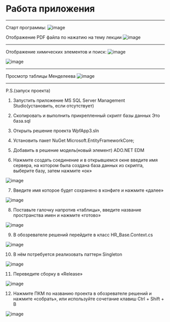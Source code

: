 # Работа приложения
***
Старт программы:
![image](https://github.com/lil-nas-why/ChemistryApplication/assets/116517177/1cf42bb9-a296-4eb4-bfcb-862cac6b80d8)

Отображение PDF файла по нажатию на тему лекции
![image](https://github.com/lil-nas-why/ChemistryApplication/assets/116517177/e956cb12-5690-4f0f-ba27-62b8281d2f1a)

***

Отображение химических элементов и поиск:
![image](https://github.com/lil-nas-why/ChemistryApplication/assets/116517177/d7bdd71d-e480-42b4-a501-23b86da0c40e)

![image](https://github.com/lil-nas-why/ChemistryApplication/assets/116517177/152dbcd2-b741-4b82-9241-621a06d63db6)

***
Просмотр таблицы Менделеева
![image](https://github.com/lil-nas-why/ChemistryApplication/assets/116517177/706355ad-cf12-4a4d-8325-36d93f3d3824)

***
P.S.(запуск проекта)

1. Запустить приложение MS SQL Server Management Studio(установить, если отсутствует)

2. Скопировать и выполнить прикрепленный скрипт базы данных Это база.sql

3. Открыть решение проекта WpfApp3.sln 

4. Установить пакет NuGet Microsoft.EntityFrameworkCore;

5. Добавить в решение модель(новый элемент) ADO.NET EDM

6. Нажмите создать соединение и в открывшемся окне введите имя сервера, на котором была создана база данных из скрипта, выберите базу, затем нажмите «ок» 


![image](https://user-images.githubusercontent.com/116517177/231429343-2be5c44a-34a3-4a81-88c8-d81c5114aa70.png)

7. Введите имя которое будет сохранено в конфиге и нажмите «далее»

![image](https://user-images.githubusercontent.com/116517177/231429725-90fb0a4e-4f92-46b7-aa3e-49158fbc2ab5.png)

8. Поставьте галочку напротив «таблицы», введите название пространства имен и нажмите «готово»

![image](https://user-images.githubusercontent.com/116517177/231429804-f6880ce6-d8d4-4cfb-88bb-7ba0855b5d62.png)

9. В обозревателе решений перейдите в класс HR_Base.Context.cs

![image](https://user-images.githubusercontent.com/116517177/231430047-f9d8a569-e45b-43f4-9f45-99cd5432ba1d.png)

10. В нём потребуется реализовать паттерн Singleton

![image](https://user-images.githubusercontent.com/116517177/231430121-f1324515-300a-4ee8-8ee1-528d55e1e2a4.png)

11. Переведите сборку в «Release»

![image](https://user-images.githubusercontent.com/116517177/231430186-2a1f835c-59cc-4cb7-ae57-7a2c5bef1408.png)

12. Нажмите ПКМ по названию проекта в обозревателе решений и нажмите «собрать», или используйте сочетание клавиш Ctrl + Shift + B

![image](https://user-images.githubusercontent.com/116517177/231430242-01c1316d-0c2f-4d1d-b912-f3d11153c359.png)
